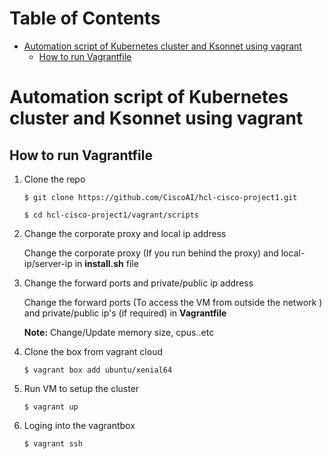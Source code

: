 # Table of Contents
- [Automation script of Kubernetes cluster and Ksonnet using vagrant](#automation-script-of-kubernetes-cluster-and-ksonnet-using-vagrant)
    - [How to run Vagrantfile](#how-to-run-vagrantfile)

# Automation script of Kubernetes cluster and Ksonnet using vagrant

## How to run Vagrantfile

1. Clone the repo

    
       $ git clone https://github.com/CiscoAI/hcl-cisco-project1.git

       $ cd hcl-cisco-project1/vagrant/scripts

2. Change the corporate proxy and local ip address

   Change the corporate proxy (If you run behind the proxy) and local-ip/server-ip in **install.sh** file

3. Change the forward ports and private/public ip address

   Change the forward ports (To access the VM from outside the network ) and private/public ip's (if required) in **Vagrantfile**


   **Note:** Change/Update memory size, cpus..etc

4. Clone the box from vagrant cloud



       $ vagrant box add ubuntu/xenial64

5. Run VM to setup the cluster


       $ vagrant up

6. Loging into the vagrantbox


       $ vagrant ssh
